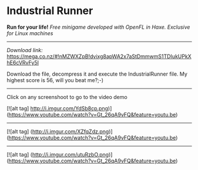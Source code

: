 Industrial Runner
==================================================
**Run for your life!**
*Free minigame developed with OpenFL in Haxe. Exclusive for Linux machines*

***

*Download link:*
        https://mega.co.nz/#!nMZWXZpB!dvixg8apWA2x7aStDmmwmS1TDIukUPkXhE6cVRvFy5I
 

Download the file, decompress it and execute the IndustrialRunner file.
My highest score is 56, will you beat me?;-)

***

Click on any screenshoot to go to the video demo

[![alt tag] http://i.imgur.com/YdSb8cp.png)] (https://www.youtube.com/watch?v=Gt_26qA9vFQ&feature=youtu.be)

***

[![alt tag] (http://i.imgur.com/XZfqZdz.png)] (https://www.youtube.com/watch?v=Gt_26qA9vFQ&feature=youtu.be)

***

[![alt tag] (http://i.imgur.com/utuRzbO.png)] (https://www.youtube.com/watch?v=Gt_26qA9vFQ&feature=youtu.be)
